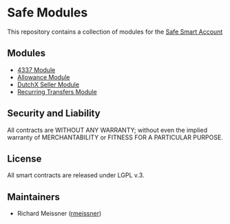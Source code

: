 Safe Modules
===================

This repository contains a collection of modules for the [Safe Smart Account](https://github.com/safe-global/safe-contracts)

Modules
-------

- [4337 Module](./4337)
- [Allowance Module](./allowances)
- [DutchX Seller Module](./dutchx_seller)
- [Recurring Transfers Module](./recurring_transfers)


Security and Liability
----------------------
All contracts are WITHOUT ANY WARRANTY; without even the implied warranty of MERCHANTABILITY or FITNESS FOR A PARTICULAR PURPOSE.

License
-------
All smart contracts are released under LGPL v.3.

Maintainers
------------
- Richard Meissner ([rmeissner](https://github.com/rmeissner))
